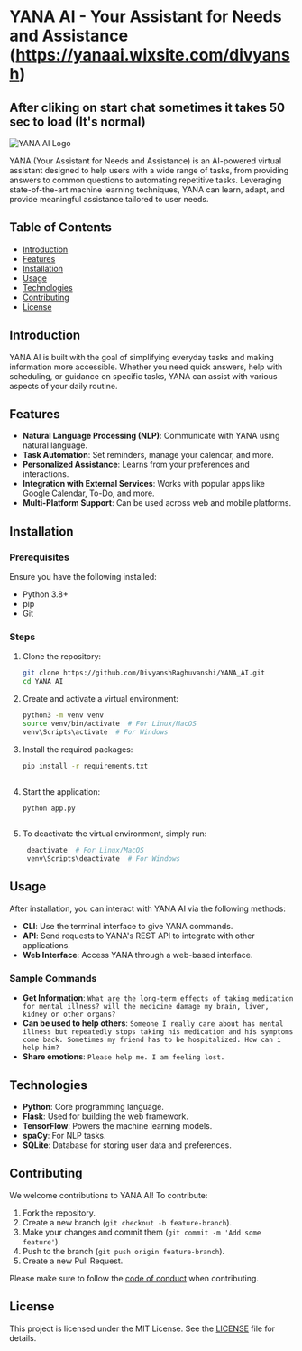 # YANA AI - Your Assistant for Needs and Assistance (https://yanaai.wixsite.com/divyansh)
## After cliking on start chat sometimes it takes 50 sec to load (It's normal)

![YANA AI Logo](https://github.com/user-attachments/assets/d5954ac8-05b9-4327-acb3-c3296646c058)


YANA (Your Assistant for Needs and Assistance) is an AI-powered virtual assistant designed to help users with a wide range of tasks, from providing answers to common questions to automating repetitive tasks. Leveraging state-of-the-art machine learning techniques, YANA can learn, adapt, and provide meaningful assistance tailored to user needs.

## Table of Contents

- [Introduction](#introduction)
- [Features](#features)
- [Installation](#installation)
- [Usage](#usage)
- [Technologies](#technologies)
- [Contributing](#contributing)
- [License](#license)

## Introduction

YANA AI is built with the goal of simplifying everyday tasks and making information more accessible. Whether you need quick answers, help with scheduling, or guidance on specific tasks, YANA can assist with various aspects of your daily routine.

## Features

- **Natural Language Processing (NLP)**: Communicate with YANA using natural language.
- **Task Automation**: Set reminders, manage your calendar, and more.
- **Personalized Assistance**: Learns from your preferences and interactions.
- **Integration with External Services**: Works with popular apps like Google Calendar, To-Do, and more.
- **Multi-Platform Support**: Can be used across web and mobile platforms.

## Installation

### Prerequisites

Ensure you have the following installed:

- Python 3.8+
- pip
- Git

### Steps

1. Clone the repository:
   ```bash
   git clone https://github.com/DivyanshRaghuvanshi/YANA_AI.git
   cd YANA_AI

2. Create and activate a virtual environment:
   ```bash
   python3 -m venv venv
   source venv/bin/activate  # For Linux/MacOS
   venv\Scripts\activate  # For Windows

3. Install the required packages:
   ```bash
   pip install -r requirements.txt
 
4. Start the application:
   ```bash 
   python app.py
 
5. To deactivate the virtual environment, simply run:
   ```bash
    deactivate  # For Linux/MacOS
    venv\Scripts\deactivate  # For Windows

## Usage

After installation, you can interact with YANA AI via the following methods:

- **CLI**: Use the terminal interface to give YANA commands.
- **API**: Send requests to YANA's REST API to integrate with other applications.
- **Web Interface**: Access YANA through a web-based interface.

### Sample Commands

- **Get Information**: `What are the long-term effects of taking medication for mental illness? will the medicine damage my brain, liver, kidney or other organs?`
- **Can be used to help others**: `Someone I really care about has mental illness but repeatedly stops taking his medication and his symptoms come back. Sometimes my friend has to be hospitalized. How can i help him?`
- **Share emotions**: `Please help me. I am feeling lost.`

## Technologies

- **Python**: Core programming language.
- **Flask**: Used for building the web framework.
- **TensorFlow**: Powers the machine learning models.
- **spaCy**: For NLP tasks.
- **SQLite**: Database for storing user data and preferences.

## Contributing

We welcome contributions to YANA AI! To contribute:

1. Fork the repository.
2. Create a new branch (`git checkout -b feature-branch`).
3. Make your changes and commit them (`git commit -m 'Add some feature'`).
4. Push to the branch (`git push origin feature-branch`).
5. Create a new Pull Request.

Please make sure to follow the [code of conduct](CODE_OF_CONDUCT.md) when contributing.

## License

This project is licensed under the MIT License. See the [LICENSE](LICENSE) file for details.
